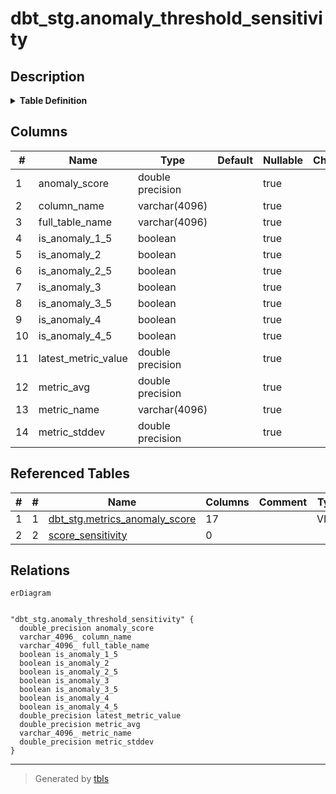 # dbt_stg.anomaly_threshold_sensitivity

## Description

<details>
<summary><strong>Table Definition</strong></summary>

```sql
CREATE VIEW anomaly_threshold_sensitivity AS (
 WITH metrics_anomaly_score AS (
         SELECT metrics_anomaly_score.id,
            metrics_anomaly_score.full_table_name,
            metrics_anomaly_score.column_name,
            metrics_anomaly_score.dimension,
            metrics_anomaly_score.dimension_value,
            metrics_anomaly_score.metric_name,
            metrics_anomaly_score.anomaly_score,
            metrics_anomaly_score.latest_metric_value,
            metrics_anomaly_score.bucket_start,
            metrics_anomaly_score.bucket_end,
            metrics_anomaly_score.training_avg,
            metrics_anomaly_score.training_stddev,
            metrics_anomaly_score.training_start,
            metrics_anomaly_score.training_end,
            metrics_anomaly_score.training_set_size,
            metrics_anomaly_score.updated_at,
            metrics_anomaly_score.is_anomaly
           FROM dbt_stg.metrics_anomaly_score
        ), score_sensitivity AS (
         SELECT metrics_anomaly_score.full_table_name,
            metrics_anomaly_score.column_name,
            metrics_anomaly_score.metric_name,
            metrics_anomaly_score.latest_metric_value,
            metrics_anomaly_score.training_avg AS metric_avg,
            metrics_anomaly_score.training_stddev AS metric_stddev,
            metrics_anomaly_score.anomaly_score,
                CASE
                    WHEN (abs(metrics_anomaly_score.anomaly_score) >= (1.5)::double precision) THEN true
                    ELSE false
                END AS is_anomaly_1_5,
                CASE
                    WHEN (abs(metrics_anomaly_score.anomaly_score) >= (2)::double precision) THEN true
                    ELSE false
                END AS is_anomaly_2,
                CASE
                    WHEN (abs(metrics_anomaly_score.anomaly_score) >= (2.5)::double precision) THEN true
                    ELSE false
                END AS is_anomaly_2_5,
                CASE
                    WHEN (abs(metrics_anomaly_score.anomaly_score) >= (3)::double precision) THEN true
                    ELSE false
                END AS is_anomaly_3,
                CASE
                    WHEN (abs(metrics_anomaly_score.anomaly_score) >= (3.5)::double precision) THEN true
                    ELSE false
                END AS is_anomaly_3_5,
                CASE
                    WHEN (abs(metrics_anomaly_score.anomaly_score) >= (4)::double precision) THEN true
                    ELSE false
                END AS is_anomaly_4,
                CASE
                    WHEN (abs(metrics_anomaly_score.anomaly_score) >= (4.5)::double precision) THEN true
                    ELSE false
                END AS is_anomaly_4_5
           FROM metrics_anomaly_score
          WHERE (abs(metrics_anomaly_score.anomaly_score) >= (1.5)::double precision)
        )
 SELECT full_table_name,
    column_name,
    metric_name,
    latest_metric_value,
    metric_avg,
    metric_stddev,
    anomaly_score,
    is_anomaly_1_5,
    is_anomaly_2,
    is_anomaly_2_5,
    is_anomaly_3,
    is_anomaly_3_5,
    is_anomaly_4,
    is_anomaly_4_5
   FROM score_sensitivity
)
```

</details>

## Columns

| #  | Name                | Type             | Default | Nullable | Children | Parents | Comment |
| -- | ------------------- | ---------------- | ------- | -------- | -------- | ------- | ------- |
| 1  | anomaly_score       | double precision |         | true     |          |         |         |
| 2  | column_name         | varchar(4096)    |         | true     |          |         |         |
| 3  | full_table_name     | varchar(4096)    |         | true     |          |         |         |
| 4  | is_anomaly_1_5      | boolean          |         | true     |          |         |         |
| 5  | is_anomaly_2        | boolean          |         | true     |          |         |         |
| 6  | is_anomaly_2_5      | boolean          |         | true     |          |         |         |
| 7  | is_anomaly_3        | boolean          |         | true     |          |         |         |
| 8  | is_anomaly_3_5      | boolean          |         | true     |          |         |         |
| 9  | is_anomaly_4        | boolean          |         | true     |          |         |         |
| 10 | is_anomaly_4_5      | boolean          |         | true     |          |         |         |
| 11 | latest_metric_value | double precision |         | true     |          |         |         |
| 12 | metric_avg          | double precision |         | true     |          |         |         |
| 13 | metric_name         | varchar(4096)    |         | true     |          |         |         |
| 14 | metric_stddev       | double precision |         | true     |          |         |         |

## Referenced Tables

| # | # | Name                                                              | Columns | Comment | Type |
| - | - | ----------------------------------------------------------------- | ------- | ------- | ---- |
| 1 | 1 | [dbt_stg.metrics_anomaly_score](dbt_stg.metrics_anomaly_score.md) | 17      |         | VIEW |
| 2 | 2 | [score_sensitivity](score_sensitivity.md)                         | 0       |         |      |

## Relations

```mermaid
erDiagram


"dbt_stg.anomaly_threshold_sensitivity" {
  double_precision anomaly_score
  varchar_4096_ column_name
  varchar_4096_ full_table_name
  boolean is_anomaly_1_5
  boolean is_anomaly_2
  boolean is_anomaly_2_5
  boolean is_anomaly_3
  boolean is_anomaly_3_5
  boolean is_anomaly_4
  boolean is_anomaly_4_5
  double_precision latest_metric_value
  double_precision metric_avg
  varchar_4096_ metric_name
  double_precision metric_stddev
}
```

---

> Generated by [tbls](https://github.com/k1LoW/tbls)
